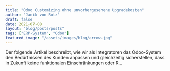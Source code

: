 ```yaml
---
title: "Odoo Customizing ohne unvorhergesehene Upgradekosten"
author: "Janik von Rotz"
draft: false
date: 2021-07-08
layout: "blog/posts/posts"
tags: ["ERP-System", "Odoo"]
featured_image: "/assets/images/blog/arrow.jpg"
---
```


Der folgende Artikel beschreibt, wie wir als Integratoren das Odoo-System den Bedürfnissen des Kunden anpassen und gleichzeitig sicherstellen, dass in Zukunft keine funktionalen Einschränkungen oder R...

